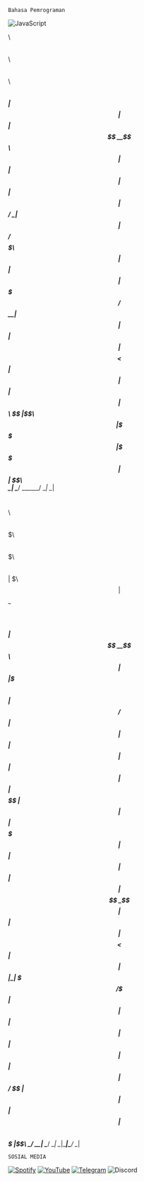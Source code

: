 `Bahasa Pemrograman`

![JavaScript](https://img.shields.io/badge/javascript-%23323330.svg?style=for-the-badge&logo=javascript&logoColor=%23F7DF1E)

$$$$$$$$\ $$\   $$\  $$$$$$\  $$\   $$\                  
$$  _____|$$ |  $$ |$$  __$$\ $$ | $$  |                 
$$ |      $$ |  $$ |$$ /  \__|$$ |$$  /                  
$$$$$\    $$ |  $$ |$$ |      $$$$$  /                   
$$  __|   $$ |  $$ |$$ |      $$  $$<                    
$$ |      $$ |  $$ |$$ |  $$\ $$ |\$$\                   
$$ |      \$$$$$$  |\$$$$$$  |$$ | \$$\                  
\__|       \______/  \______/ \__|  \__|                 
                                                         
                                                         
                                                         
$$\      $$\  $$$$$$\  $$$$$$$\  $$\       $$$$$$$\  $$\ 
$$ | $\  $$ |$$  __$$\ $$  __$$\ $$ |      $$  __$$\ $$ |
$$ |$$$\ $$ |$$ /  $$ |$$ |  $$ |$$ |      $$ |  $$ |$$ |
$$ $$ $$\$$ |$$ |  $$ |$$$$$$$  |$$ |      $$ |  $$ |$$ |
$$$$  _$$$$ |$$ |  $$ |$$  __$$< $$ |      $$ |  $$ |\__|
$$$  / \$$$ |$$ |  $$ |$$ |  $$ |$$ |      $$ |  $$ |    
$$  /   \$$ | $$$$$$  |$$ |  $$ |$$$$$$$$\ $$$$$$$  |$$\ 
\__/     \__| \______/ \__|  \__|\________|\_______/ \__|

`SOSIAL MEDIA`

[![Spotify](https://img.shields.io/badge/Spotify-1ED760?style=for-the-badge&logo=spotify&logoColor=white)](https://open.spotify.com/user/31p7teg6t6q37dhieecyw5vmh5pi?si=ckyB0X8fSbaRwY5jGNs8vw)
[![YouTube](https://img.shields.io/badge/YouTube-%23FF0000.svg?style=for-the-badge&logo=YouTube&logoColor=white)](https://www.youtube.com/@raditreall)
[![Telegram](https://img.shields.io/badge/Telegram-2CA5E0?style=for-the-badge&logo=telegram&logoColor=white)](https://t.me/orangjawa)
![Discord](https://img.shields.io/badge/Discord-%235865F2.svg?style=for-the-badge&logo=discord&logoColor=white)